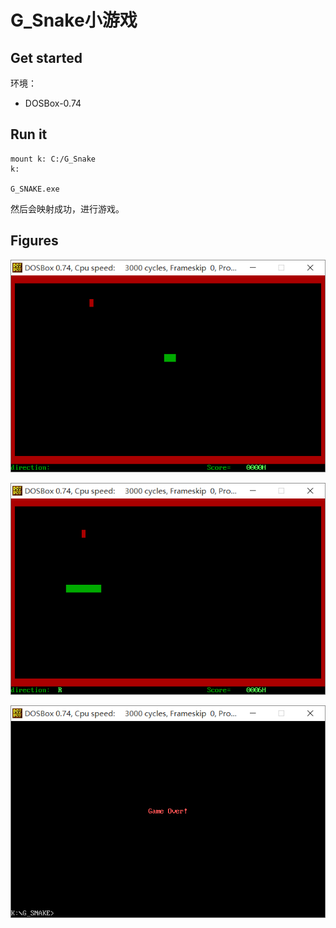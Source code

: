 # G_Snake小游戏

## Get started

环境：

- DOSBox-0.74

## Run it

```shell
mount k: C:/G_Snake
k:

G_SNAKE.exe
```

然后会映射成功，进行游戏。

## Figures

![](1.png)

![](2.png)

![](3.png)
